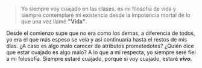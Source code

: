> Yo siempre voy cuajado en las clases, es mi filosofía de vida y siempre contemplaré mi existencia desde la impotencia mortal de lo que una vez llamé **"Vida"**.

Desde el comienzo supe que no era como los demas, a diferencia de todos, yo era el que más espeso se veía y así continuaría hasta el restos de mis días. ¿A caso es algo malo carecer de atributos prometedotes? ¿Quién dice que estar cuajado es algo malo? A lo que a mí respecta, yo siempre seré fiel a mi folosofía. Siempre estaré cuajado, porqué si voy cuajado, estaré ***vivo.***

